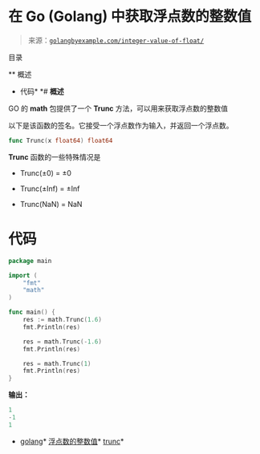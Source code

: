 <!--yml

类别：未分类

日期：2024-10-13 06:14:35

-->

# 在 Go (Golang) 中获取浮点数的整数值

> 来源：[`golangbyexample.com/integer-value-of-float/`](https://golangbyexample.com/integer-value-of-float/)

目录

**   概述

+   代码*  *# **概述**

GO 的 **math** 包提供了一个 **Trunc** 方法，可以用来获取浮点数的整数值

以下是该函数的签名。它接受一个浮点数作为输入，并返回一个浮点数。

```go
func Trunc(x float64) float64
```

**Trunc** 函数的一些特殊情况是

+   Trunc(±0) = ±0

+   Trunc(±Inf) = ±Inf

+   Trunc(NaN) = NaN

# **代码**

```go
package main

import (
    "fmt"
    "math"
)

func main() {
    res := math.Trunc(1.6)
    fmt.Println(res)

    res = math.Trunc(-1.6)
    fmt.Println(res)

    res = math.Trunc(1)
    fmt.Println(res)
}
```

**输出：**

```go
1
-1
1
```

+   [golang](https://golangbyexample.com/tag/golang/)*   [浮点数的整数值](https://golangbyexample.com/tag/integer-value-of-float/)*   [trunc](https://golangbyexample.com/tag/trunc/)*
